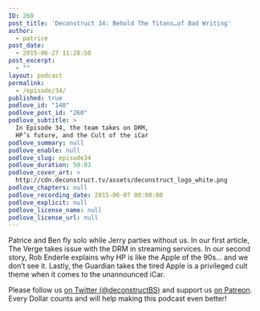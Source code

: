 ```yaml
---
ID: 260
post_title: 'Deconstruct 34: Behold The Titans…of Bad Writing'
author:
  - patrice
post_date:
  - 2015-06-27 11:28:50
post_excerpt:
  - ""
layout: podcast
permalink:
  - /episode/34/
published: true
podlove_id: "140"
podlove_post_id: "260"
podlove_subtitle: >
  In Episode 34, the team takes on DRM,
  HP’s future, and the Cult of the iCar
podlove_summary: null
podlove_enable: null
podlove_slug: episode34
podlove_duration: 50:03
podlove_cover_art: >
  http://cdn.deconstruct.tv/assets/deconstruct_logo_white.png
podlove_chapters: null
podlove_recording_date: 2015-06-07 00:00:00
podlove_explicit: null
podlove_license_name: null
podlove_license_url: null
---
```

<p>
Patrice and Ben fly solo while Jerry parties without us.  In our first article, The Verge takes issue with the DRM in streaming services.  In our second story, Rob Enderle explains why HP is like the Apple of the 90s… and we don’t see it.  Lastly, the Guardian takes the tired Apple is a privileged cult theme when it comes to the unannounced iCar.
</p>
<p>Please follow us <a href="http://twitter.com/deconstructBS">on Twitter (@deconstructBS)</a> and support us <a href="http://patreon.com/deconstruct">on Patreon</a>. Every Dollar counts and will help making this podcast even better!
</p>
